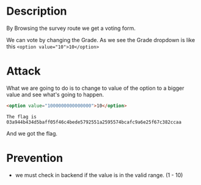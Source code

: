 # Description

By Browsing the survey route we get a voting form.


We can vote by changing the Grade. As we see the Grade dropdown is like this
`<option value="10">10</option>`

# Attack

What we are going to do is to change to value of the option to a bigger value and see what's going to happen.

```html
<option value="1000000000000000">10</option>
```

```text
The flag is 03a944b434d5baff05f46c4bede5792551a2595574bcafc9a6e25f67c382ccaa
```

And we got the flag.

# Prevention
 - we must check in backend if the value is in the valid range. (1 - 10)
